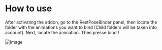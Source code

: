 # How to use
After activating the addon, go to the RestPoseBinder panel, then locate the folder with the animations you want to bind (Child folders will be taken into account). Next, locate the animation. Then presse bind !

![image](https://github.com/Raftatul/RestPoseBinder/assets/80292778/ede268fa-172b-4c96-adb7-d6efeff9e131)

